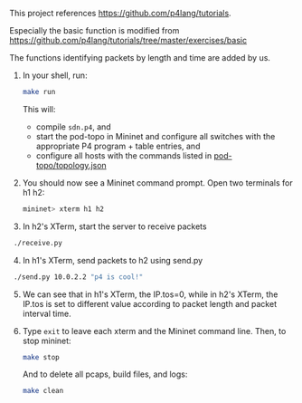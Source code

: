 This project references https://github.com/p4lang/tutorials. 

Especially the basic function is modified from https://github.com/p4lang/tutorials/tree/master/exercises/basic

The functions identifying packets by length and time are added by us. 

1. In your shell, run:
   ```bash
   make run
   ```
   This will:
   * compile `sdn.p4`, and
   * start the pod-topo in Mininet and configure all switches with
   the appropriate P4 program + table entries, and
   * configure all hosts with the commands listed in
   [pod-topo/topology.json](./pod-topo/topology.json)

2. You should now see a Mininet command prompt. Open two terminals for h1 h2:
   ```bash
   mininet> xterm h1 h2
   ```
3. In h2's XTerm, start the server to receive packets
  ```bash
   ./receive.py
  ```
4. In h1's XTerm, send packets to h2 using send.py
  ```bash
   ./send.py 10.0.2.2 "p4 is cool!"
  ```
5. We can see that in h1's XTerm, the IP.tos=0, while in h2's XTerm, the IP.tos is set to different value according to packet length and packet interval time. 

6. Type `exit` to leave each xterm and the Mininet command line.
   Then, to stop mininet:
   ```bash
   make stop
   ```
   And to delete all pcaps, build files, and logs:
   ```bash
   make clean
   ```

